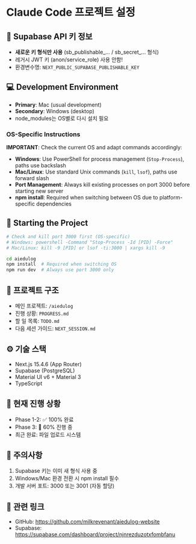 # Claude Code 프로젝트 설정

## 🔑 Supabase API 키 정보
- **새로운 키 형식만 사용** (sb_publishable_... / sb_secret_... 형식)
- 레거시 JWT 키 (anon/service_role) 사용 안함!
- 환경변수명: `NEXT_PUBLIC_SUPABASE_PUBLISHABLE_KEY`

## 💻 Development Environment
- **Primary**: Mac (usual development)
- **Secondary**: Windows (desktop)
- node_modules는 OS별로 다시 설치 필요

### OS-Specific Instructions
**IMPORTANT**: Check the current OS and adapt commands accordingly:
- **Windows**: Use PowerShell for process management (`Stop-Process`), paths use backslash
- **Mac/Linux**: Use standard Unix commands (`kill`, `lsof`), paths use forward slash
- **Port Management**: Always kill existing processes on port 3000 before starting new server
- **npm install**: Required when switching between OS due to platform-specific dependencies

## 🚀 Starting the Project
```bash
# Check and kill port 3000 first (OS-specific)
# Windows: powershell -Command "Stop-Process -Id [PID] -Force"
# Mac/Linux: kill -9 [PID] or lsof -ti:3000 | xargs kill -9

cd aiedulog
npm install  # Required when switching OS
npm run dev  # Always use port 3000 only
```

## 📁 프로젝트 구조
- 메인 프로젝트: `/aiedulog`
- 진행 상황: `PROGRESS.md`
- 할 일 목록: `TODO.md`
- 다음 세션 가이드: `NEXT_SESSION.md`

## ⚙️ 기술 스택
- Next.js 15.4.6 (App Router)
- Supabase (PostgreSQL)
- Material UI v6 + Material 3
- TypeScript

## 🎯 현재 진행 상황
- Phase 1-2: ✅ 100% 완료
- Phase 3: 🔄 60% 진행 중
- 최근 완료: 파일 업로드 시스템

## 📝 주의사항
1. Supabase 키는 이미 새 형식 사용 중
2. Windows/Mac 환경 전환 시 npm install 필수
3. 개발 서버 포트: 3000 또는 3001 (자동 할당)

## 🔗 관련 링크
- GitHub: https://github.com/milkrevenant/aiedulog-website
- Supabase: https://supabase.com/dashboard/project/njnrezduzotxfombfanu